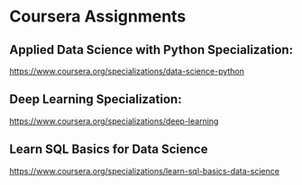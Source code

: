 # Coursera Assignments
## Applied Data Science with Python Specialization:
https://www.coursera.org/specializations/data-science-python
## Deep Learning Specialization:
https://www.coursera.org/specializations/deep-learning
## Learn SQL Basics for Data Science
https://www.coursera.org/specializations/learn-sql-basics-data-science
